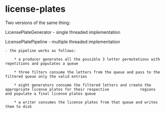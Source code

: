 # license-plates

Two versions of the same thing:

LicensePlateGenerator - single threaded implementation

LicensePlatePipeline - multiple threaded implementation

	- the pipeline works as follows:

		* a producer generates all the possible 3 letter permutations with repetitions and populates a queue

		* three filters consume the letters from the queue and pass to the filtered queue only the valid entries

		* eight generators consume the filtered letters and create the appropriate license plates for their respective 				regions and populate a final license plates queue

		* a writer consumes the license plates from that queue and writes them to disk
